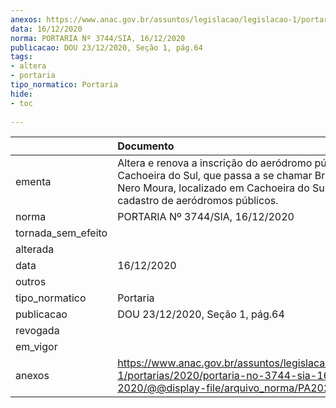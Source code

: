 ```yaml
---
anexos: https://www.anac.gov.br/assuntos/legislacao/legislacao-1/portarias/2020/portaria-no-3744-sia-16-12-2020/@@display-file/arquivo_norma/PA2020-3744.pdf
data: 16/12/2020
norma: PORTARIA Nº 3744/SIA, 16/12/2020
publicacao: DOU 23/12/2020, Seção 1, pág.64
tags:
- altera
- portaria
tipo_normatico: Portaria
hide: 
- toc 
 
---
```


|                    | Documento                                                                                                                                                                              |
|:-------------------|:---------------------------------------------------------------------------------------------------------------------------------------------------------------------------------------|
| ementa             | Altera e renova a inscrição do aeródromo público Cachoeira do Sul, que passa a se chamar Brigadeiro Nero Moura, localizado em Cachoeira do Sul/RS, do cadastro de aeródromos públicos. |
| norma              | PORTARIA Nº 3744/SIA, 16/12/2020                                                                                                                                                       |
| tornada_sem_efeito |                                                                                                                                                                                        |
| alterada           |                                                                                                                                                                                        |
| data               | 16/12/2020                                                                                                                                                                             |
| outros             |                                                                                                                                                                                        |
| tipo_normatico     | Portaria                                                                                                                                                                               |
| publicacao         | DOU 23/12/2020, Seção 1, pág.64                                                                                                                                                        |
| revogada           |                                                                                                                                                                                        |
| em_vigor           |                                                                                                                                                                                        |
| anexos             | https://www.anac.gov.br/assuntos/legislacao/legislacao-1/portarias/2020/portaria-no-3744-sia-16-12-2020/@@display-file/arquivo_norma/PA2020-3744.pdf                                   |